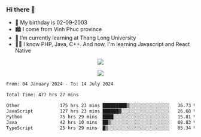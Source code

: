 ### Hi there 👋
- 🎂 My birthday is 02-09-2003
- 🏙️ I come from Vinh Phuc province
- 🌱 I’m currently learning at Thang Long University
- 🧑‍💻 I know PHP, Java, C++. And now, I'm learning Javascript and React Native
<p align="center"><img src="https://github-readme-stats.vercel.app/api?username=tmquang0209&show_icons=true&theme=gradient"></p>
<p align="center"><img src="https://github-readme-stats.vercel.app/api/top-langs/?username=tmquang0209&hide=scss,css&langs_count=10"></p>
<!--START_SECTION:waka-->

```txt
From: 04 January 2024 - To: 14 July 2024

Total Time: 477 hrs 27 mins

Other               175 hrs 23 mins █████████▒░░░░░░░░░░░░░░░   36.73 %
JavaScript          127 hrs 23 mins ██████▓░░░░░░░░░░░░░░░░░░   26.68 %
Python              75 hrs 29 mins  ████░░░░░░░░░░░░░░░░░░░░░   15.81 %
Java                42 hrs 10 mins  ██▒░░░░░░░░░░░░░░░░░░░░░░   08.83 %
TypeScript          25 hrs 29 mins  █▒░░░░░░░░░░░░░░░░░░░░░░░   05.34 %
```

<!--END_SECTION:waka-->
